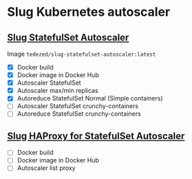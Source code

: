 # Slug Kubernetes autoscaler

## [Slug StatefulSet Autoscaler](https://github.com/Tedezed/slug-containers/tree/master/statefulset_autoscaler)

Image `tedezed/slug-statefulset-autoscaler:latest`

- [x] Docker build
- [x] Docker image in Docker Hub
- [x] Autoscaler StatefulSet
- [x] Autoscaler max/min replicas
- [x] Autoreduce StatefulSet Normal (Simple containers)
- [ ] Autoscaler StatefulSet crunchy-containers
- [ ] Autoreduce StatefulSet crunchy-containers

## [Slug HAProxy for StatefulSet Autoscaler](https://github.com/Tedezed/slug-containers/tree/master/hap_statefulset_autoselector)

- [ ] Docker build
- [ ] Docker image in Docker Hub
- [ ] Autoscaler list proxy
